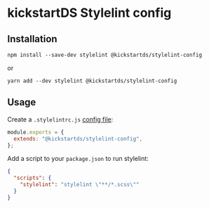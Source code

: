 # kickstartDS Stylelint config

## Installation

```
npm install --save-dev stylelint @kickstartds/stylelint-config
```

or

```
yarn add --dev stylelint @kickstartds/stylelint-config
```

## Usage

Create a `.stylelintrc.js` [config file](https://stylelint.io/user-guide/configuration):

```js
module.exports = {
  extends: "@kickstartds/stylelint-config",
};
```

Add a script to your `package.json` to run stylelint:

```json
{
  "scripts": {
    "stylelint": "stylelint \"**/*.scss\""
  }
}
```
